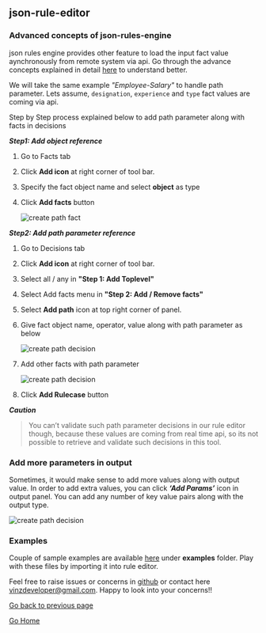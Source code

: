 ## json-rule-editor

### Advanced concepts of json-rules-engine

json rules engine provides other feature to load the input fact value aynchronously from remote system via api.
Go through the advance concepts explained in detail [here](https://github.com/CacheControl/json-rules-engine) to understand better.

We will take the same example _"Employee-Salary"_ to handle path parameter. Lets assume, `designation`, `experience` and `type` fact values are coming via api.

Step by Step process explained below to add path parameter along with facts in decisions

**_Step1: Add object reference_**

1. Go to Facts tab
2. Click **Add icon** at right corner of tool bar.
3. Specify the fact object name and select **object** as type
4. Click **Add facts** button

   ![create path fact](https://asudbury.github.io/json-rule-editor-docs/images/path-fact.png)

**_Step2: Add path parameter reference_**

1. Go to Decisions tab
2. Click **Add icon** at right corner of tool bar.
3. Select all / any in **"Step 1: Add Toplevel"**
4. Select Add facts menu in **"Step 2: Add / Remove facts"**
5. Select **Add path** icon at top right corner of panel.
6. Give fact object name, operator, value along with path parameter as below

   ![create path decision](https://asudbury.github.io/json-rule-editor-docs/images/path-decisions1.png)

7. Add other facts with path parameter

   ![create path decision](https://asudbury.github.io/json-rule-editor-docs/images/path-decisions2.png)

8. Click **Add Rulecase** button

**_Caution_**

> You can’t validate such path parameter decisions in our rule editor though, because these values are coming from real time api,
> so its not possible to retrieve and validate such decisions in this tool.

### Add more parameters in output

Sometimes, it would make sense to add more values along with output value. In order to add extra values, you can click **_‘Add Params’_** icon in output panel. You can add any number of key value pairs along with the output type.

![create path decision](https://asudbury.github.io/json-rule-editor-docs/images/output-params.png)

### Examples

Couple of sample examples are available [here](https://github.com/vinzdeveloper/json-rule-editor) under **examples** folder. Play with these files by importing it into rule editor.

Feel free to raise issues or concerns in [github](https://github.com/vinzdeveloper/json-rule-editor/issues) or contact here <vinzdeveloper@gmail.com>. Happy to look into your concerns!!

[Go back to previous page](https://asudbury.github.io/json-rule-editor-docs/decisions.html)

[Go Home](https://asudbury.github.io/json-rule-editor-docs)
